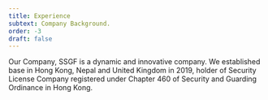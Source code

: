 ```yaml
---
title: Experience
subtext: Company Background.
order: -3
draft: false
---
```

Our Company, SSGF is a dynamic and innovative company. We established base in Hong Kong, Nepal and United Kingdom in 2019, holder of Security License Company registered under Chapter 460 of Security and Guarding Ordinance in Hong Kong.